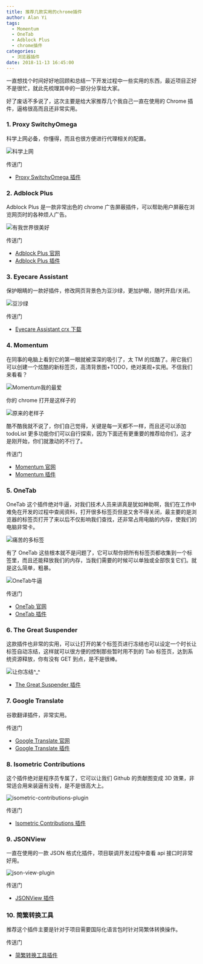 ```yaml
---
title: 推荐几款实用的chrome插件
author: Alan Yi
tags:
  - Momentum
  - OneTab
  - Adblock Plus
  - chrome插件
categories:
  - 浏览器插件
date: 2018-11-13 16:45:00
---
```


一直想找个时间好好地回顾和总结一下开发过程中一些实用的东西，最近项目正好不是很忙，就此先梳理其中的一部分分享给大家。

好了废话不多说了，这次主要是给大家推荐几个我自己一直在使用的 Chrome 插件，逼格很高而且还非常实用。

### 1. Proxy SwitchyOmega

科学上网必备，你懂得，而且也很方便进行代理相关的配置。

![科学上网](/images/uploads/chrome-switchy-omega-plugin-01.png)

传送门

- [Proxy SwitchyOmega 插件](https://chrome.google.com/webstore/detail/proxy-switchyomega/padekgcemlokbadohgkifijomclgjgif?hl=zh-CN)

### 2. Adblock Plus

Adblock Plus 是一款非常出色的 chrome 广告屏蔽插件，可以帮助用户屏蔽在浏览网页时的各种烦人广告。

![有我世界很美好](/images/uploads/chrome-adblock-plus-plugin-01.png)

<!--more-->

传送门

- [Adblock Plus 官网](https://adblockplus.org/)
- [Adblock Plus 插件](https://chrome.google.com/webstore/detail/adblock-plus/cfhdojbkjhnklbpkdaibdccddilifddb)

### 3. Eyecare Assistant

保护眼睛的一款好插件，修改网页背景色为豆沙绿，更加护眼，随时开启/关闭。

![豆沙绿](/images/uploads/chrome-eyecare-assistant-plugin-01.png)

传送门

- [Eyecare Assistant crx 下载](https://www.crx4chrome.com/down/40524/crx/)

### 4. Momentum

在同事的电脑上看到它的第一眼就被深深的吸引了，太 TM 的炫酷了。用它我们可以创建一个炫酷的新标签页，高清背景图+TODO，绝对美观+实用。不信我们来看看？

![Momentum我的最爱](/images/uploads/chrome-momentum-plugin-01.png)

你的 chrome 打开是这样子的

![原来的老样子](/images/uploads/chrome-momentum-plugin-02.png)

酷不酷我就不说了，你们自己觉得，关键是每一天都不一样，而且还可以添加 todoList 更多功能你们可以自行探索，因为下面还有更重要的推荐给你们，这才是刚开始，你们就激动的不行了。

传送门

- [Momentum 官网](https://momentumdash.com/)
- [Momentum 插件](https://chrome.google.com/webstore/detail/momentum/laookkfknpbbblfpciffpaejjkokdgca?hl=zh-CN)

### 5. OneTab

OneTab 这个插件绝对牛逼，对我们技术人员来讲真是犹如神助啊，我们在工作中难免在开发的过程中查阅资料，打开很多标签页但是又舍不得关闭，最主要的是浏览器的标签页打开了来以后不仅影响我们查找，还非常占用电脑的内存，使我们的电脑非常卡。

![痛苦的多标签](/images/uploads/chrome-one-tab-plugin-01.png)

有了 OneTab 这些根本就不是问题了，它可以帮你把所有标签页都收集到一个标签里，而且还能释放我们的内存，当我们需要的时候可以单独或全部恢复它们。就是这么简单，粗暴。

![OneTab牛逼](/images/uploads/chrome-one-tab-plugin-02.png)

传送门

- [OneTab 官网](https://www.one-tab.com/)
- [OneTab 插件](https://chrome.google.com/webstore/detail/onetab/chphlpgkkbolifaimnlloiipkdnihall?hl=zh-CN)

### 6. The Great Suspender

这款插件也非常的实用，可以让打开的某个标签页进行冻结也可以设定一个时长让标签自动冻结，这样就可以很方便的控制那些暂时用不到的 Tab 标签页，达到系统资源释放，你有没有 GET 到点，是不是很棒。

![让你冻结^_^](/images/uploads/chrome-the-great-suspender-plugin-01.png)

- [The Great Suspender 插件](https://chrome.google.com/webstore/detail/the-great-suspender/klbibkeccnjlkjkiokjodocebajanakg?hl=zh-CN)

### 7. Google Translate

谷歌翻译插件，非常实用。

传送门

- [Google Translate 官网](https://translate.google.com/)
- [Google Translate 插件](https://chrome.google.com/webstore/detail/google-translate/aapbdbdomjkkjkaonfhkkikfgjllcleb?hl=zh-CN)

### 8. Isometric Contributions

这个插件绝对是程序员专属了，它可以让我们 Github 的贡献图变成 3D 效果，非常适合用来装逼有没有，是不是很高大上。

![isometric-contributions-plugin](/images/uploads/chrome-isometric-contributions-plugin.jpg)

传送门

- [Isometric Contributions 插件](https://chrome.google.com/webstore/detail/isometric-contributions/mjoedlfflcchnleknnceiplgaeoegien?hl=zh-CN)

### 9. JSONView

一直在使用的一款 JSON 格式化插件，项目联调开发过程中查看 api 接口时非常好用。

![json-view-plugin](/images/uploads/chrome-json-view-plugin.jpg)

传送门

- [JSONView 插件](https://chrome.google.com/webstore/detail/jsonview/chklaanhfefbnpoihckbnefhakgolnmc?hl=zh-CN)

### 10. 简繁转换工具

推荐这个插件主要是针对于项目需要国际化语言包时针对简繁体转换操作。

传送门

- [简繁转换工具插件](https://chrome.google.com/webstore/detail/%E7%AE%80%E7%B9%81%E8%BD%AC%E6%8D%A2%E5%B7%A5%E5%85%B7/jckhapdbaoilnkbidodkhendklmfgjgc?hl=zh-CN)
